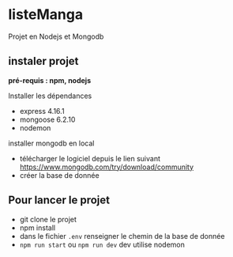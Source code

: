 # listeManga
Projet en Nodejs et Mongodb 

## instaler projet 

**pré-requis : npm, nodejs** 

Installer les dépendances 
- express 4.16.1
- mongoose 6.2.10
- nodemon 

installer mongodb en local 
- télécharger le logiciel depuis le lien suivant https://www.mongodb.com/try/download/community
- créer la base de donnée 

## Pour lancer le projet 

- git clone le projet 
- npm install
- dans le fichier `.env` renseigner le chemin de la base de donnée  
- `npm run start` ou `npm run dev` dev utilise nodemon
